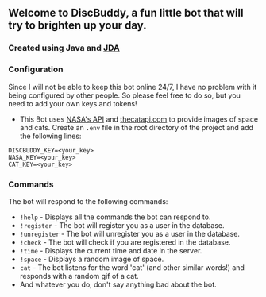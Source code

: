 ## Welcome to DiscBuddy, a fun little bot that will try to brighten up your day.

### Created using Java and [JDA](https://github.com/DV8FromTheWorld/JDA)

### Configuration

Since I will not be able to keep this bot online 24/7, I have no problem with it being configured by other people. So please feel free to do so, but you need to add your own keys and tokens!

- This Bot uses [NASA's API](https://api.nasa.gov/) and [thecatapi.com](https://thecatapi.com/) to provide images of space and cats. Create an `.env` file in the root directory of the project and add the following lines:

```
DISCBUDDY_KEY=<your_key>
NASA_KEY=<your_key>
CAT_KEY=<your_key>
```

### Commands

The bot will respond to the following commands:

- `!help` - Displays all the commands the bot can respond to.
- `!register` - The bot will register you as a user in the database.
- `!unregister` - The bot will unregister you as a user in the database.
- `!check` - The bot will check if you are registered in the database.
- `!time` - Displays the current time and date in the server.
- `!space` - Displays a random image of space.
- `cat` - The bot listens for the word 'cat' (and other similar words!) and responds with a random gif of a cat.
- And whatever you do, don't say anything bad about the bot.
